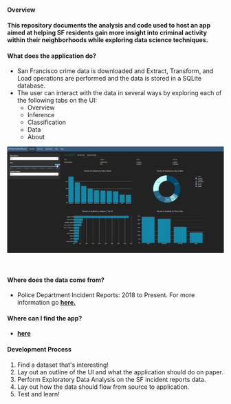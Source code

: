 #### **Overview**
#### This repository documents the analysis and code used to host an app aimed at helping SF residents gain more insight into criminal activity within their neighborhoods while exploring data science techniques.

#### **What does the application do?**
- San Francisco crime data is downloaded and Extract, Transform, and Load operations are performed and the data is stored in a SQLite database.
- The user can interact with the data in several ways by exploring each of the following tabs on the UI:
    - Overview
    - Inference
    - Classification
    - Data
    - About

![app example](misc/pic.png)

<br>

#### **Where does the data come from?**
- Police Department Incident Reports: 2018 to Present. For more information go [**here.**](https://data.sfgov.org/Public-Safety/Police-Department-Incident-Reports-2018-to-Present/wg3w-h783)

#### **Where can I find the app?**
- [**here**](https://cmbirkho.shinyapps.io/sf_application/)

#### **Development Process**
1. Find a dataset that's interesting!
2. Lay out an outline of the UI and what the application should do on paper.
3. Perform Exploratory Data Analysis on the SF incident reports data.
4. Lay out how the data should flow from source to application.
5. Test and learn!